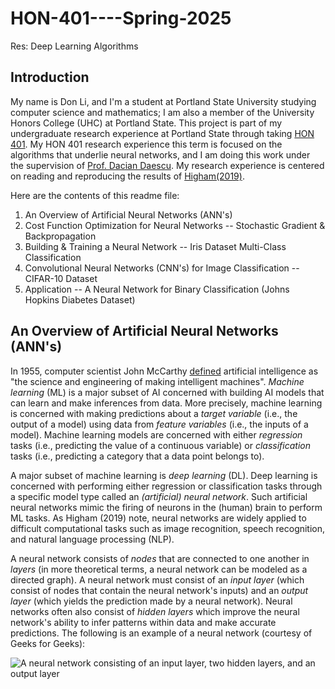 # HON-401----Spring-2025
Res: Deep Learning Algorithms

## Introduction

My name is Don Li, and I'm a student at Portland State University studying computer science and mathematics; I am also a member of the University Honors College (UHC) at Portland State. This project is part of my undergraduate research experience at Portland State through taking [HON 401](https://www.pdx.edu/honors/hon-401-research). My HON 401 research experience this term is focused on the algorithms that underlie neural networks, and I am doing this work under the supervision of [Prof. Dacian Daescu](https://web.pdx.edu/~daescu/). My research experience is centered on reading and reproducing the results of [Higham(2019)](https://arxiv.org/abs/1801.05894). 

Here are the contents of this readme file:

1. An Overview of Artificial Neural Networks (ANN's)
2. Cost Function Optimization for Neural Networks -- Stochastic Gradient & Backpropagation
3. Building & Training a Neural Network -- Iris Dataset Multi-Class Classification
4. Convolutional Neural Networks (CNN's) for Image Classification -- CIFAR-10 Dataset
5. Application -- A Neural Network for Binary Classification (Johns Hopkins Diabetes Dataset)

## An Overview of Artificial Neural Networks (ANN's)

In 1955, computer scientist John McCarthy [defined](https://hai-production.s3.amazonaws.com/files/2020-09/AI-Definitions-HAI.pdf) artificial intelligence as "the science and engineering of making intelligent machines". _Machine learning_ (ML) is a major subset of AI concerned with building AI models that can learn and make inferences from data. More precisely, machine learning is concerned with making predictions about a _target variable_ (i.e., the output of a model) using data from _feature variables_ (i.e., the inputs of a model). Machine learning models are concerned with either _regression_ tasks (i.e., predicting the value of a continuous variable) or _classification_ tasks (i.e., predicting a category that a data point belongs to). 

A major subset of machine learning is _deep learning_ (DL). Deep learning is concerned with performing either regression or classification tasks through a specific model type called an _(artificial) neural network_. Such artificial neural networks mimic the firing of neurons in the (human) brain to perform ML tasks. As Higham (2019) note, neural networks are widely applied to difficult computational tasks such as image recognition, speech recognition, and natural language processing (NLP). 

A neural network consists of _nodes_ that are connected to one another in _layers_ (in more theoretical terms, a neural network can be modeled as a directed graph). A neural network must consist of an _input layer_ (which consist of nodes that contain the neural network's inputs) and an _output layer_ (which yields the prediction made by a neural network). Neural networks often also consist of _hidden layers_ which improve the neural network's ability to infer patterns within data and make accurate predictions. The following is an example of a neural network (courtesy of Geeks for Geeks):

![A neural network consisting of an input layer, two hidden layers, and an output layer](https://media.geeksforgeeks.org/wp-content/cdn-uploads/20230602113310/Neural-Networks-Architecture.png)


